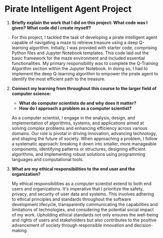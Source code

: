 # Pirate Intelligent Agent Project

1. **Briefly explain the work that I did on this project: What code was I given? What code did I create myself?**

   For this project, I tackled the task of developing a pirate intelligent agent capable of navigating a maze to retrieve treasure using a deep Q-learning algorithm. Initially, I was provided with starter code, comprising Python files and Jupyter Notebook templates. This code laid out the basic framework for the maze environment and included essential functionalities. My primary responsibility was to complete the Q-Training Algorithm section within the Jupyter Notebook. In doing so, I had to implement the deep Q-learning algorithm to empower the pirate agent to identify the most efficient path to the treasure.

2. **Connect my learning from throughout this course to the larger field of computer science:**
   - **What do computer scientists do and why does it matter?**
   - **How do I approach a problem as a computer scientist?**

   As a computer scientist, I engage in the analysis, design, and implementation of algorithms, systems, and applications aimed at solving complex problems and enhancing efficiency across various domains. Our role is pivotal in driving innovation, advancing technology, and shaping the future of society. When approaching a problem, I follow a systematic approach: breaking it down into smaller, more manageable components, identifying patterns or structures, designing efficient algorithms, and implementing robust solutions using programming languages and computational tools.

3. **What are my ethical responsibilities to the end user and the organization?**

   My ethical responsibilities as a computer scientist extend to both end users and organizations. It's imperative that I prioritize the safety, privacy, and security of user data and systems. This involves adhering to ethical principles and standards throughout the software development lifecycle, transparently communicating the capabilities and limitations of technologies, and considering the potential social impact of my work. Upholding ethical standards not only ensures the well-being and rights of users and stakeholders but also contributes to the positive advancement of society through responsible innovation and decision-making.
